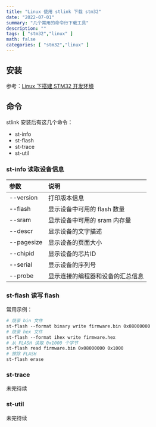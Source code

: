 ```yaml
---
title: "Linux 使用 stlink 下载 stm32"
date: "2022-07-01"
summary: "几个常用的命令行下载工具"
description: ""
tags: [ "stm32","linux" ]
math: false
categories: [ "stm32","linux" ]
---
```


## 安装

参考：[Linux 下搭建 STM32 开发环境](../linux-stm32-development/)

## 命令

stlink 安装后有这几个命令：
  - st-info
  - st-flash
  - st-trace
  - st-util

### st-info 读取设备信息

|参数|说明|
|:--|:--|
|\-\-version| 打印版本信息|
|\-\-flash| 显示设备中可用的 flash 数量|
|\-\-sram| 显示设备中可用的 sram 内存量|
|\-\-descr| 显示设备的文字描述|
|\-\-pagesize| 显示设备的页面大小|
|\-\-chipid| 显示设备的芯片ID|
|\-\-serial| 显示设备的序列号|
|\-\-probe| 显示连接的编程器和设备的汇总信息|

### st-flash 读写 flash

常用示例：

```makefile
# 烧录 bin 文件
st-flash --format binary write firmware.bin 0x08000000
# 烧录 hex 文件
st-flash --format ihex write firmware.hex
# 从 FLASH 读取 0x1000 个字节
st-flash read firmware.bin 0x08000000 0x1000
# 擦除 FLASH
st-flash erase
```

### st-trace

未完待续

### st-util

未完待续
